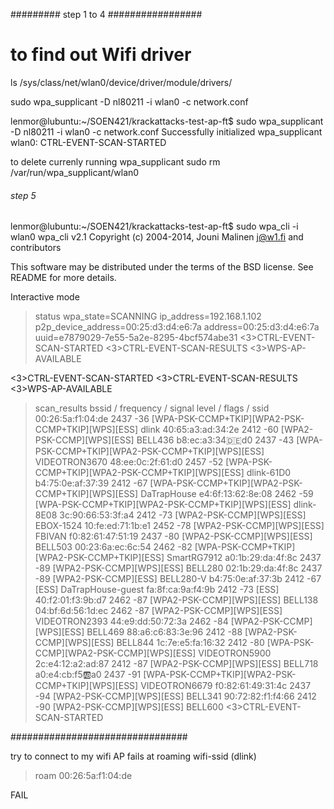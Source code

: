 ######### step 1 to 4 #################

# to find out Wifi driver #

ls /sys/class/net/wlan0/device/driver/module/drivers/

sudo wpa_supplicant -D nl80211 -i wlan0 -c network.conf


lenmor@lubuntu:~/SOEN421/krackattacks-test-ap-ft$ sudo wpa_supplicant -D nl80211 -i wlan0 -c network.conf
Successfully initialized wpa_supplicant
wlan0: CTRL-EVENT-SCAN-STARTED 

to delete currenly running wpa_supplicant
sudo rm /var/run/wpa_supplicant/wlan0




###### step 5 ##########

lenmor@lubuntu:~/SOEN421/krackattacks-test-ap-ft$ sudo wpa_cli -i wlan0
wpa_cli v2.1
Copyright (c) 2004-2014, Jouni Malinen <j@w1.fi> and contributors

This software may be distributed under the terms of the BSD license.
See README for more details.



Interactive mode

> 
> status
wpa_state=SCANNING
ip_address=192.168.1.102
p2p_device_address=00:25:d3:d4:e6:7a
address=00:25:d3:d4:e6:7a
uuid=e7879029-7e55-5a2e-8295-4bcf574abe31
<3>CTRL-EVENT-SCAN-STARTED 
<3>CTRL-EVENT-SCAN-RESULTS 
<3>WPS-AP-AVAILABLE 
> 
> 
<3>CTRL-EVENT-SCAN-STARTED 
<3>CTRL-EVENT-SCAN-RESULTS 
<3>WPS-AP-AVAILABLE 
> scan_results
bssid / frequency / signal level / flags / ssid
00:26:5a:f1:04:de	2437	-36	[WPA-PSK-CCMP+TKIP][WPA2-PSK-CCMP+TKIP][WPS][ESS]	dlink
40:65:a3:ad:34:2e	2412	-60	[WPA2-PSK-CCMP][WPS][ESS]	BELL436
b8:ec:a3:34:de:d0	2437	-43	[WPA-PSK-CCMP+TKIP][WPA2-PSK-CCMP+TKIP][WPS][ESS]	VIDEOTRON3670
48:ee:0c:2f:61:d0	2457	-52	[WPA-PSK-CCMP+TKIP][WPA2-PSK-CCMP+TKIP][WPS][ESS]	dlink-61D0
b4:75:0e:af:37:39	2412	-67	[WPA-PSK-CCMP+TKIP][WPA2-PSK-CCMP+TKIP][WPS][ESS]	DaTrapHouse
e4:6f:13:62:8e:08	2462	-59	[WPA-PSK-CCMP+TKIP][WPA2-PSK-CCMP+TKIP][WPS][ESS]	dlink-8E08
3c:90:66:53:3f:a4	2412	-73	[WPA2-PSK-CCMP][WPS][ESS]	EBOX-1524
10:fe:ed:71:1b:e1	2452	-78	[WPA2-PSK-CCMP][WPS][ESS]	FBIVAN
f0:82:61:47:51:19	2437	-80	[WPA2-PSK-CCMP][WPS][ESS]	BELL503
00:23:6a:ec:6c:54	2462	-82	[WPA-PSK-CCMP+TKIP][WPA2-PSK-CCMP+TKIP][ESS]	SmartRG7912
a0:1b:29:da:4f:8c	2437	-89	[WPA2-PSK-CCMP][WPS][ESS]	BELL280
02:1b:29:da:4f:8c	2437	-89	[WPA2-PSK-CCMP][ESS]	BELL280-V
b4:75:0e:af:37:3b	2412	-67	[ESS]	DaTrapHouse-guest
fa:8f:ca:9a:f4:9b	2412	-73	[ESS]	
40:f2:01:f3:9b:d7	2462	-87	[WPA2-PSK-CCMP][WPS][ESS]	BELL138
04:bf:6d:56:1d:ec	2462	-87	[WPA2-PSK-CCMP][WPS][ESS]	VIDEOTRON2393
44:e9:dd:50:72:3a	2462	-84	[WPA2-PSK-CCMP][WPS][ESS]	BELL469
88:a6:c6:83:3e:96	2412	-88	[WPA2-PSK-CCMP][WPS][ESS]	BELL844
1c:7e:e5:fa:16:32	2412	-80	[WPA-PSK-CCMP][WPA2-PSK-CCMP][WPS][ESS]	VIDEOTRON5900
2c:e4:12:a2:ad:87	2412	-87	[WPA2-PSK-CCMP][WPS][ESS]	BELL718
a0:e4:cb:f5:ab:a0	2437	-91	[WPA-PSK-CCMP+TKIP][WPA2-PSK-CCMP+TKIP][WPS][ESS]	VIDEOTRON6679
f0:82:61:49:31:4c	2437	-94	[WPA2-PSK-CCMP][WPS][ESS]	BELL341
90:72:82:f1:f4:66	2412	-90	[WPA2-PSK-CCMP][WPS][ESS]	BELL600
<3>CTRL-EVENT-SCAN-STARTED 


################################

try to connect to my wifi AP
fails at roaming wifi-ssid (dlink)


> roam 00:26:5a:f1:04:de

FAIL

